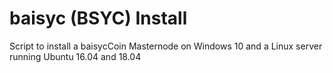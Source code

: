 # baisyc (BSYC) Install
Script to install a baisycCoin Masternode on Windows 10 and a Linux server running Ubuntu 16.04 and 18.04
